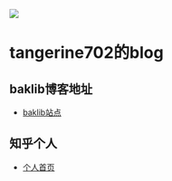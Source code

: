 ![](file:///C:/Users/%E7%A7%A7%E6%AD%8Cstar/Desktop/%E5%9B%BE%E7%89%87/%E6%8A%A0%E5%9B%BE%E6%A1%8C%E9%9D%A2/%E6%A9%99%E6%9D%A1.jpg)
# **tangerine702的blog**
## baklib博客地址
 - [baklib站点](https://tchica.baklib.com/)
## 知乎个人
 - [个人首页](https://www.zhihu.com/people/llsuinaiguo)
